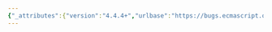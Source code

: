 ```yaml
---
{"_attributes":{"version":"4.4.4+","urlbase":"https://bugs.ecmascript.org/","maintainer":"dherman@mozilla.com"},"bug":{"bug_id":2171,"creation_ts":"2013-11-02 03:23:00 -0700","short_desc":"22.1.3.3, 22.2.1.1, 22.2.1.3, 22.2.1.4, 24.1.2.1: Unnecessary checks for negative values on numbers >= 0","delta_ts":"2013-11-08 13:09:14 -0800","product":"Draft for 6th Edition","component":"technical issue","version":"Rev 20: October 28, 2013 Draft","rep_platform":"All","op_sys":"All","bug_status":"RESOLVED","resolution":"FIXED","priority":"Normal","bug_severity":"normal","everconfirmed":true,"reporter":{"uid":"andrebargull","name":"André Bargull"},"assigned_to":{"uid":"allen","name":"Allen Wirfs-Brock"},"long_desc":[{"commentid":6372,"comment_count":0,"who":{"uid":"andrebargull","name":"André Bargull"},"bug_when":"2013-11-02 03:23:23 -0700","thetext":"22.1.3.3 Array.prototype.copyWithin (target, start, end = this.length), step 6:\n\n- len is never negative (ToLength!), so `max(len, 0)` is unnecessary\n\n\n22.2.1.1 %TypedArray% ( length ), step 13:\n\n- elementLength is never negative (ToLength!), so `elementLength < 0` is always false\n\n\n22.2.1.3 %TypedArray % ( array ), step 13:\n\n- elementLength is never negative (ToLength!), so `elementLength < 0` is always false\n\n\n22.2.1.4 %TypedArray% ( buffer, byteOffset=0, length=undefined ), step 18c:\n\n- newLength is never negative (ToLength!), so `newLength < 0` is always false\n\n\n24.1.2.1 ArrayBuffer(length), step 6:\n\n- byteLength is never negative (ToLength!), so SameValue(numberLength, byteLength) already covers the negative values check, that means the path `numberLength < 0` is never taken"},{"commentid":6397,"comment_count":1,"who":{"uid":"allen","name":"Allen Wirfs-Brock"},"bug_when":"2013-11-02 16:46:14 -0700","thetext":"fixed in rev21 editor's draft"},{"commentid":6560,"comment_count":2,"who":{"uid":"allen","name":"Allen Wirfs-Brock"},"bug_when":"2013-11-08 13:09:14 -0800","thetext":"fixed in rev21 draft"}]}}
---
```

